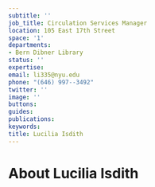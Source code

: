 ```yaml
---
subtitle: ''
job_title: Circulation Services Manager
location: 105 East 17th Street
space: '1'
departments:
- Bern Dibner Library
status: ''
expertise: 
email: li335@nyu.edu
phone: "(646) 997--3492"
twitter: ''
image: ''
buttons: 
guides: 
publications: 
keywords: 
title: Lucilia Isdith
---
```


# About Lucilia Isdith